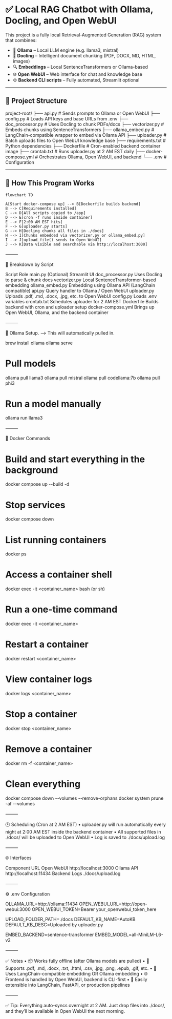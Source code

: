 


# ✅ Local RAG Chatbot with Ollama, Docling, and Open WebUI

This project is a fully local Retrieval-Augmented Generation (RAG) system that combines:

- 🧠 **Ollama** – Local LLM engine (e.g. llama3, mistral)
- 📄 **Docling** – Intelligent document chunking (PDF, DOCX, MD, HTML, images)
- 🔍 **Embeddings** – Local SentenceTransformers or Ollama-based
- 🌐 **Open WebUI** – Web interface for chat and knowledge base
- ⚙️ **Backend CLI scripts** – Fully automated, Streamlit optional

---

## 📁 Project Structure

project-root/
├── api.py              # Sends prompts to Ollama or Open WebUI
├── config.py           # Loads API keys and base URLs from .env
├── doc_processor.py    # Uses Docling to chunk PDFs/docs
├── vectorizer.py       # Embeds chunks using SentenceTransformers
├── ollama_embed.py     # LangChain-compatible wrapper to embed via Ollama API
├── uploader.py         # Batch uploads files to Open WebUI knowledge base
├── requirements.txt    # Python dependencies
├── Dockerfile          # Cron-enabled backend container image
├── crontab.txt         # Runs uploader.py at 2 AM EST daily
├── docker-compose.yml  # Orchestrates Ollama, Open WebUI, and backend
└── .env                # Configuration

---

## 🧠 How This Program Works

```mermaid
flowchart TD

A[Start docker-compose up] --> B[Dockerfile builds backend]
B --> C[Requirements installed]
C --> D[All scripts copied to /app]
D --> E[cron -f runs inside container]
E --> F[2:00 AM EST hits]
F --> G[uploader.py starts]
G --> H[Docling chunks all files in ./docs]
H --> I[Chunks embedded via vectorizer.py or ollama_embed.py]
I --> J[upload_file() sends to Open WebUI]
J --> K[Data visible and searchable via http://localhost:3000]
```

⸻

📄 Breakdown by Script

Script	Role
main.py	(Optional) Streamlit UI
doc_processor.py	Uses Docling to parse & chunk docs
vectorizer.py	Local SentenceTransformer-based embedding
ollama_embed.py	Embedding using Ollama API (LangChain compatible)
api.py	Query handler to Ollama / Open WebUI
uploader.py	Uploads .pdf, .md, .docx, .jpg, etc. to Open WebUI
config.py	Loads .env variables
crontab.txt	Schedules uploader for 2 AM EST
Dockerfile	Builds backend with cron and uploader setup
docker-compose.yml	Brings up Open WebUI, Ollama, and the backend container


⸻

🧠 Ollama Setup. --> This will automatically pulled in. 

brew install ollama
ollama serve

# Pull models
ollama pull llama3
ollama pull mistral
ollama pull codellama:7b
ollama pull phi3

# Run a model manually
ollama run llama3


⸻

🐳 Docker Commands

# Build and start everything in the background
docker compose up --build -d
# Stop services
docker compose down
# List running containers
docker ps
# Access a container shell
docker exec -it <container_name> bash (or sh)
# Run a one-time command
docker exec -it <container_name> <command>
# Restart a container
docker restart <container_name>
# View container logs
docker logs <container_name>
# Stop a container
docker stop <container_name>
# Remove a container
docker rm -f <container_name>
# Clean everything
docker compose down --volumes --remove-orphans
docker system prune -af --volumes


⸻

🕑 Scheduling (Cron at 2 AM EST)
	•	uploader.py will run automatically every night at 2:00 AM EST inside the backend container
	•	All supported files in ./docs/ will be uploaded to Open WebUI
	•	Log is saved to ./docs/upload.log

⸻

🌐 Interfaces

Component	URL
Open WebUI	http://localhost:3000
Ollama API	http://localhost:11434
Backend Logs	./docs/upload.log


⸻

⚙️ .env Configuration

OLLAMA_URL=http://ollama:11434
OPEN_WEBUI_URL=http://open-webui:3000
OPEN_WEBUI_TOKEN=Bearer your_openwebui_token_here

UPLOAD_FOLDER_PATH=./docs
DEFAULT_KB_NAME=AutoKB
DEFAULT_KB_DESC=Uploaded by uploader.py

EMBED_BACKEND=sentence-transformer
EMBED_MODEL=all-MiniLM-L6-v2


⸻

✅ Notes
	•	📦 Works fully offline (after Ollama models are pulled)
	•	🧠 Supports .pdf, .md, .docx, .txt, .html, .csv, .jpg, .png, .epub, .gif, etc.
	•	🧱 Uses LangChain-compatible embedding OR Ollama embedding
	•	🌐 Frontend is handled by Open WebUI, backend is CLI-first
	•	🔄 Easily extensible into LangChain, FastAPI, or production pipelines

⸻

✅ Tip: Everything auto-syncs overnight at 2 AM. Just drop files into ./docs/, and they’ll be available in Open WebUI the next morning.
